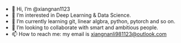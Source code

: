 - 👋 Hi, I’m @xiangnan1123
- 👀 I’m interested in Deep Learning & Data Science.
- 🌱 I’m currently learning git, linear algbra, python, pytorch and so on.
- 💞️ I’m looking to collaborate with smart and ambitious people.
- 📫 How to reach me: my email is xiangnanli981123@outlook.com

<!---
xiangnan1123/xiangnan1123 is a ✨ special ✨ repository because its `README.md` (this file) appears on your GitHub profile.
You can click the Preview link to take a look at your changes.
--->
